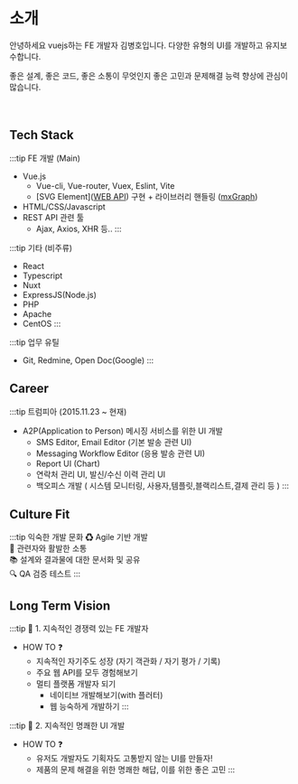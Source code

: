 # 소개

안녕하세요 vuejs하는 FE 개발자 김병호입니다.
다양한 유형의 UI를 개발하고 유지보수합니다.

<my-profile/>
좋은 설계, 좋은 코드, 좋은 소통이 무엇인지  
좋은 고민과 문제해결 능력 향상에 관심이 많습니다.
<br> <br> <br>

## Tech Stack
:::tip FE 개발 (Main)
   + Vue.js
     + Vue-cli, Vue-router, Vuex, Eslint, Vite
     + [SVG Element]([WEB API](https://developer.mozilla.org/en-US/docs/Web/API/SVGElement)) 구현 + 라이브러리 핸들링 ([mxGraph](https://www.npmjs.com/package/mxgraph))
   + HTML/CSS/Javascript
   + REST API 관련 툴
     + Ajax, Axios, XHR 등..
:::

:::tip 기타 (비주류)
   + React
   + Typescript 
   + Nuxt
   + ExpressJS(Node.js)
   + PHP
   + Apache
   + CentOS
:::

:::tip 업무 유틸
   + Git, Redmine, Open Doc(Google)
:::


## Career

:::tip 트럼피아 (2015.11.23 ~ 현재)
- A2P(Application to Person) 메시징 서비스를 위한 UI 개발
  - SMS Editor, Email Editor (기본 발송 관련 UI)
  - Messaging Workflow Editor (응용 발송 관련 UI)
  - Report UI (Chart)
  - 연락처 관리 UI, 발신/수신 이력 관리 UI
  - 백오피스 개발 ( 시스템 모니터링, 사용자,템플릿,블랙리스트,결제 관리 등 )
:::


## Culture Fit

:::tip 익숙한 개발 문화
♻ Agile 기반 개발  
🤝 관련자와 활발한 소통  
📚 설계와 결과물에 대한 문서화 및 공유  
🔍 QA 검증 테스트
:::

## Long Term Vision

:::tip 🏁 1. 지속적인 경쟁력 있는 FE 개발자
+ HOW TO ❓   
   + 지속적인 자기주도 성장 (자기 객관화 / 자기 평가 / 기록)
   + 주요 웹 API를 모두 경험해보기
   + 멀티 플랫폼 개발자 되기
       + 네이티브 개발해보기(with 플러터)
       + 웹 능숙하게 개발하기
:::

:::tip 🏁 2. 지속적인 명쾌한 UI 개발
+ HOW TO ❓  
   + 유저도 개발자도 기획자도 고통받지 않는 UI를 만들자!  
   + 제품의 문제 해결을 위한 명쾌한 해답, 이를 위한 좋은 고민
:::


